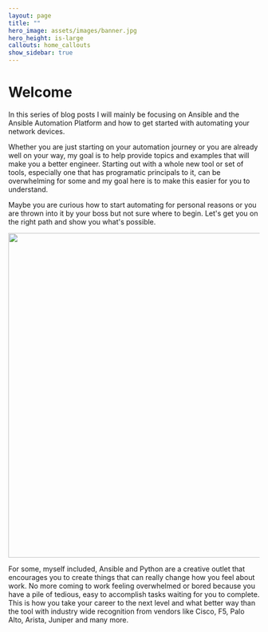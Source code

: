 ```yaml
---
layout: page
title: ""
hero_image: assets/images/banner.jpg
hero_height: is-large
callouts: home_callouts
show_sidebar: true
---
```


# Welcome

In this series of blog posts I will mainly be focusing on Ansible and the Ansible Automation Platform and how to get started with automating your network devices.

Whether you are just starting on your automation journey or you are already well on your way, my goal is to help provide topics and examples that will make you a better engineer. Starting out with a whole new tool or set of tools, especially one that has programatic principals to it, can be overwhelming for some and my goal here is to make this easier for you to understand.

Maybe you are curious how to start automating for personal reasons or you are thrown into it by your boss but not sure where to begin. Let's get you on the right path and show you what's possible.

<img src="assets/images/path.jpg"
     width="650" heigh="650" />

For some, myself included, Ansible and Python are a creative outlet that encourages you to create things that can really change how you feel about work. No more coming to work feeling overwhelmed or bored because you have a pile of tedious, easy to accomplish tasks waiting for you to complete. This is how you take your career to the next level and what better way than the tool with industry wide recognition from vendors like Cisco, F5, Palo Alto, Arista, Juniper and many more.
